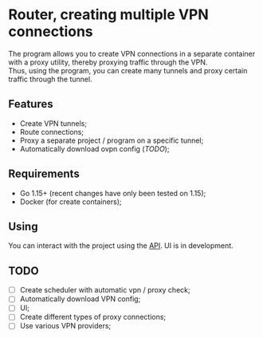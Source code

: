 # Router, creating multiple VPN connections
The program allows you to create VPN connections in a separate container with a proxy utility, thereby proxying traffic through the VPN.  
Thus, using the program, you can create many tunnels and proxy certain traffic through the tunnel.
## Features
- Create VPN tunnels;
- Route connections;
- Proxy a separate project / program on a specific tunnel;
- Automatically download ovpn config (_TODO_);
## Requirements
- Go 1.15+ (recent changes have only been tested on 1.15);
- Docker (for create containers);
## Using
You can interact with the project using the [API](https://github.com/redlex-spb/vpntoproxy/wiki/API). UI is in development.
## TODO
- [ ] Create scheduler with automatic vpn / proxy check;
- [ ] Automatically download VPN config;
- [ ] UI;
- [ ] Create different types of proxy connections;
- [ ] Use various VPN providers;
